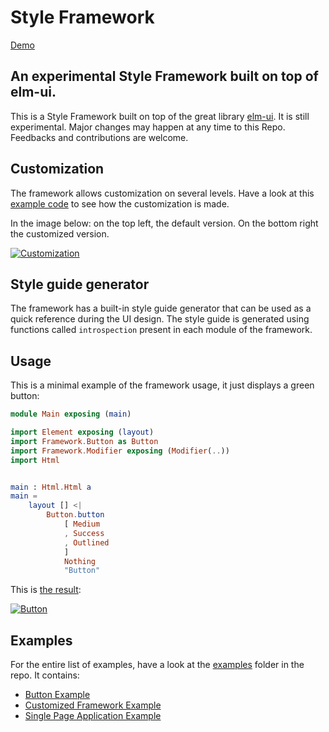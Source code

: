# Style Framework

[Demo](https://lucamug.github.io/style-framework/)

## An experimental Style Framework built on top of elm-ui.

This is a Style Framework built on top of the great library [elm-ui](https://package.elm-lang.org/packages/mdgriffith/elm-ui/latest/). It is still experimental. Major changes may happen at any time to this Repo. Feedbacks and contributions are welcome.

## Customization

The framework allows customization on several levels. Have a look at this [example code](https://github.com/lucamug/style-framework/tree/master/examples/exampleCustomized/src) to see how the customization is made.

In the image below: on the top left, the default version. On the bottom right the customized version.

[![Customization](https://lucamug.github.io/style-framework/images/framework-customizations-600.png)](https://lucamug.github.io/style-framework/)

## Style guide generator

The framework has a built-in style guide generator that can be used as a quick reference during the UI design. The style guide is generated using functions called `introspection` present in each module of the framework.

## Usage

This is a minimal example of the framework usage, it just displays a green button:
```elm
module Main exposing (main)

import Element exposing (layout)
import Framework.Button as Button
import Framework.Modifier exposing (Modifier(..))
import Html


main : Html.Html a
main =
    layout [] <|
        Button.button
            [ Medium
            , Success
            , Outlined
            ]
            Nothing
            "Button"
```
This is [the result](https://lucamug.github.io/style-framework/exampleButton.html):

[![Button](https://lucamug.github.io/style-framework/images/framework-button-example.png)](https://lucamug.github.io/style-framework/exampleButton.html)

## Examples

For the entire list of examples, have a look at the [examples](https://github.com/lucamug/style-framework/tree/master/examples/) folder in the repo. It contains:

* [Button Example](https://lucamug.github.io/style-framework/generated-exampleSPA.html)
* [Customized Framework Example](https://lucamug.github.io/style-framework/generated-exampleCustomized.html)
* [Single Page Application Example](https://lucamug.github.io/style-framework/generated-exampleSPA.html)
